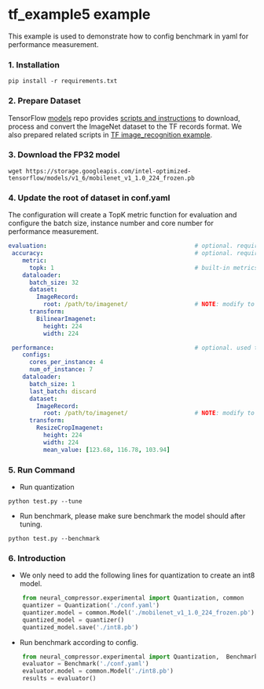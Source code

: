 tf_example5 example
=====================
This example is used to demonstrate how to config benchmark in yaml for performance measurement.

### 1. Installation
```shell
pip install -r requirements.txt
```

### 2. Prepare Dataset  
TensorFlow [models](https://github.com/tensorflow/models) repo provides [scripts and instructions](https://github.com/tensorflow/models/tree/master/research/slim#an-automated-script-for-processing-imagenet-data) to download, process and convert the ImageNet dataset to the TF records format.
We also prepared related scripts in [TF image_recognition example](../../tensorflow/image_recognition/README.md#2-prepare-dataset). 

### 3. Download the FP32 model
```shell
wget https://storage.googleapis.com/intel-optimized-tensorflow/models/v1_6/mobilenet_v1_1.0_224_frozen.pb
```

### 4. Update the root of dataset in conf.yaml
The configuration will create a TopK metric function for evaluation and configure the batch size, instance number and core number for performance measurement.    
```yaml
evaluation:                                          # optional. required if user doesn't provide eval_func in Quantization.
 accuracy:                                           # optional. required if user doesn't provide eval_func in Quantization.
    metric:
      topk: 1                                        # built-in metrics are topk, map, f1, allow user to register new metric.
    dataloader:
      batch_size: 32 
      dataset:
        ImageRecord:
          root: /path/to/imagenet/                   # NOTE: modify to evaluation dataset location if needed
      transform:
        BilinearImagenet: 
          height: 224
          width: 224

 performance:                                        # optional. used to benchmark performance of passing model.
    configs:
      cores_per_instance: 4
      num_of_instance: 7
    dataloader:
      batch_size: 1 
      last_batch: discard 
      dataset:
        ImageRecord:
          root: /path/to/imagenet/                   # NOTE: modify to evaluation dataset location if needed
      transform:
        ResizeCropImagenet: 
          height: 224
          width: 224
          mean_value: [123.68, 116.78, 103.94]

```

### 5. Run Command
* Run quantization
```shell
python test.py --tune
``` 
* Run benchmark, please make sure benchmark the model should after tuning.
```shell
python test.py --benchmark
``` 

### 6. Introduction
* We only need to add the following lines for quantization to create an int8 model.
```python
    from neural_compressor.experimental import Quantization, common
    quantizer = Quantization('./conf.yaml')
    quantizer.model = common.Model('./mobilenet_v1_1.0_224_frozen.pb')
    quantized_model = quantizer()
    quantized_model.save('./int8.pb')
```
* Run benchmark according to config.
```python
    from neural_compressor.experimental import Quantization,  Benchmark, common
    evaluator = Benchmark('./conf.yaml')
    evaluator.model = common.Model('./int8.pb')
    results = evaluator()
 
```

